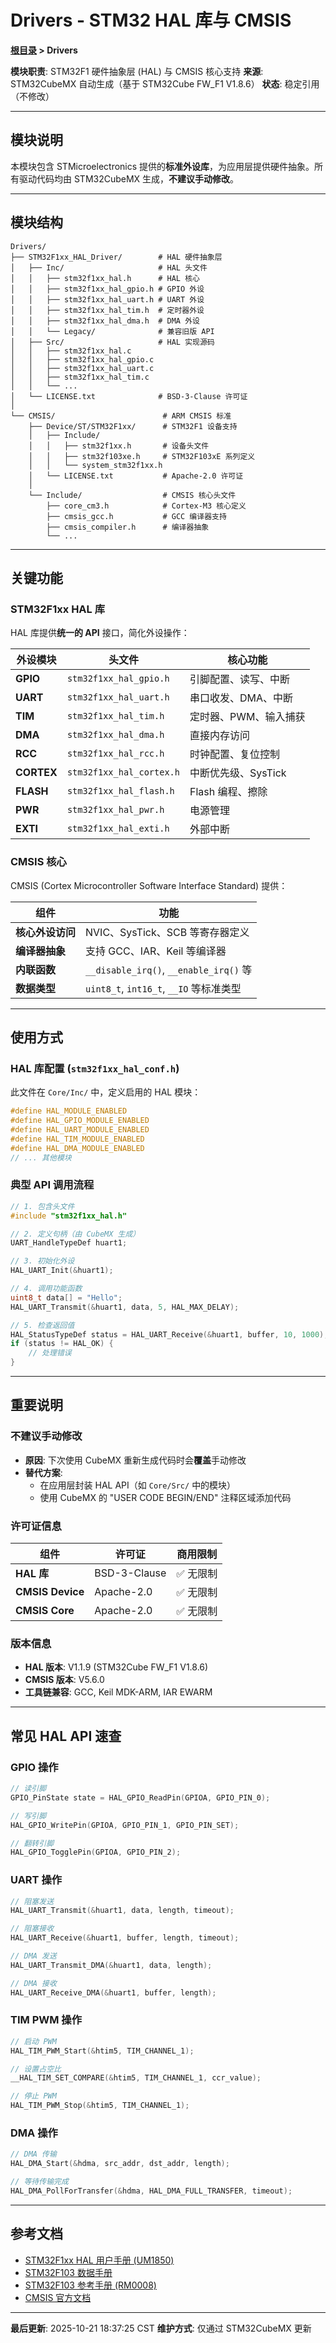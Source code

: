 # Drivers - STM32 HAL 库与 CMSIS

**[根目录](../CLAUDE.md) > Drivers**

**模块职责**: STM32F1 硬件抽象层 (HAL) 与 CMSIS 核心支持
**来源**: STM32CubeMX 自动生成（基于 STM32Cube FW_F1 V1.8.6）
**状态**: 稳定引用（不修改）

---

## 模块说明

本模块包含 STMicroelectronics 提供的**标准外设库**，为应用层提供硬件抽象。所有驱动代码均由 STM32CubeMX 生成，**不建议手动修改**。

---

## 模块结构

```
Drivers/
├── STM32F1xx_HAL_Driver/        # HAL 硬件抽象层
│   ├── Inc/                     # HAL 头文件
│   │   ├── stm32f1xx_hal.h      # HAL 核心
│   │   ├── stm32f1xx_hal_gpio.h # GPIO 外设
│   │   ├── stm32f1xx_hal_uart.h # UART 外设
│   │   ├── stm32f1xx_hal_tim.h  # 定时器外设
│   │   ├── stm32f1xx_hal_dma.h  # DMA 外设
│   │   └── Legacy/              # 兼容旧版 API
│   ├── Src/                     # HAL 实现源码
│   │   ├── stm32f1xx_hal.c
│   │   ├── stm32f1xx_hal_gpio.c
│   │   ├── stm32f1xx_hal_uart.c
│   │   ├── stm32f1xx_hal_tim.c
│   │   └── ...
│   └── LICENSE.txt              # BSD-3-Clause 许可证
│
└── CMSIS/                        # ARM CMSIS 标准
    ├── Device/ST/STM32F1xx/      # STM32F1 设备支持
    │   ├── Include/
    │   │   ├── stm32f1xx.h       # 设备头文件
    │   │   ├── stm32f103xe.h     # STM32F103xE 系列定义
    │   │   └── system_stm32f1xx.h
    │   └── LICENSE.txt           # Apache-2.0 许可证
    │
    └── Include/                  # CMSIS 核心头文件
        ├── core_cm3.h            # Cortex-M3 核心定义
        ├── cmsis_gcc.h           # GCC 编译器支持
        ├── cmsis_compiler.h      # 编译器抽象
        └── ...
```

---

## 关键功能

### STM32F1xx HAL 库

HAL 库提供**统一的 API** 接口，简化外设操作：

| 外设模块 | 头文件 | 核心功能 |
|---------|--------|---------|
| **GPIO** | `stm32f1xx_hal_gpio.h` | 引脚配置、读写、中断 |
| **UART** | `stm32f1xx_hal_uart.h` | 串口收发、DMA、中断 |
| **TIM** | `stm32f1xx_hal_tim.h` | 定时器、PWM、输入捕获 |
| **DMA** | `stm32f1xx_hal_dma.h` | 直接内存访问 |
| **RCC** | `stm32f1xx_hal_rcc.h` | 时钟配置、复位控制 |
| **CORTEX** | `stm32f1xx_hal_cortex.h` | 中断优先级、SysTick |
| **FLASH** | `stm32f1xx_hal_flash.h` | Flash 编程、擦除 |
| **PWR** | `stm32f1xx_hal_pwr.h` | 电源管理 |
| **EXTI** | `stm32f1xx_hal_exti.h` | 外部中断 |

### CMSIS 核心

CMSIS (Cortex Microcontroller Software Interface Standard) 提供：

| 组件 | 功能 |
|-----|------|
| **核心外设访问** | NVIC、SysTick、SCB 等寄存器定义 |
| **编译器抽象** | 支持 GCC、IAR、Keil 等编译器 |
| **内联函数** | `__disable_irq()`, `__enable_irq()` 等 |
| **数据类型** | `uint8_t`, `int16_t`, `__IO` 等标准类型 |

---

## 使用方式

### HAL 库配置 (`stm32f1xx_hal_conf.h`)

此文件在 `Core/Inc/` 中，定义启用的 HAL 模块：

```c
#define HAL_MODULE_ENABLED
#define HAL_GPIO_MODULE_ENABLED
#define HAL_UART_MODULE_ENABLED
#define HAL_TIM_MODULE_ENABLED
#define HAL_DMA_MODULE_ENABLED
// ... 其他模块
```

### 典型 API 调用流程

```c
// 1. 包含头文件
#include "stm32f1xx_hal.h"

// 2. 定义句柄（由 CubeMX 生成）
UART_HandleTypeDef huart1;

// 3. 初始化外设
HAL_UART_Init(&huart1);

// 4. 调用功能函数
uint8_t data[] = "Hello";
HAL_UART_Transmit(&huart1, data, 5, HAL_MAX_DELAY);

// 5. 检查返回值
HAL_StatusTypeDef status = HAL_UART_Receive(&huart1, buffer, 10, 1000);
if (status != HAL_OK) {
    // 处理错误
}
```

---

## 重要说明

### 不建议手动修改

- **原因**: 下次使用 CubeMX 重新生成代码时会**覆盖**手动修改
- **替代方案**:
  - 在应用层封装 HAL API（如 `Core/Src/` 中的模块）
  - 使用 CubeMX 的 "USER CODE BEGIN/END" 注释区域添加代码

### 许可证信息

| 组件 | 许可证 | 商用限制 |
|-----|--------|---------|
| **HAL 库** | BSD-3-Clause | ✅ 无限制 |
| **CMSIS Device** | Apache-2.0 | ✅ 无限制 |
| **CMSIS Core** | Apache-2.0 | ✅ 无限制 |

### 版本信息

- **HAL 版本**: V1.1.9 (STM32Cube FW_F1 V1.8.6)
- **CMSIS 版本**: V5.6.0
- **工具链兼容**: GCC, Keil MDK-ARM, IAR EWARM

---

## 常见 HAL API 速查

### GPIO 操作

```c
// 读引脚
GPIO_PinState state = HAL_GPIO_ReadPin(GPIOA, GPIO_PIN_0);

// 写引脚
HAL_GPIO_WritePin(GPIOA, GPIO_PIN_1, GPIO_PIN_SET);

// 翻转引脚
HAL_GPIO_TogglePin(GPIOA, GPIO_PIN_2);
```

### UART 操作

```c
// 阻塞发送
HAL_UART_Transmit(&huart1, data, length, timeout);

// 阻塞接收
HAL_UART_Receive(&huart1, buffer, length, timeout);

// DMA 发送
HAL_UART_Transmit_DMA(&huart1, data, length);

// DMA 接收
HAL_UART_Receive_DMA(&huart1, buffer, length);
```

### TIM PWM 操作

```c
// 启动 PWM
HAL_TIM_PWM_Start(&htim5, TIM_CHANNEL_1);

// 设置占空比
__HAL_TIM_SET_COMPARE(&htim5, TIM_CHANNEL_1, ccr_value);

// 停止 PWM
HAL_TIM_PWM_Stop(&htim5, TIM_CHANNEL_1);
```

### DMA 操作

```c
// DMA 传输
HAL_DMA_Start(&hdma, src_addr, dst_addr, length);

// 等待传输完成
HAL_DMA_PollForTransfer(&hdma, HAL_DMA_FULL_TRANSFER, timeout);
```

---

## 参考文档

- [STM32F1xx HAL 用户手册 (UM1850)](https://www.st.com/resource/en/user_manual/um1850.pdf)
- [STM32F103 数据手册](https://www.st.com/resource/en/datasheet/stm32f103rc.pdf)
- [STM32F103 参考手册 (RM0008)](https://www.st.com/resource/en/reference_manual/rm0008.pdf)
- [CMSIS 官方文档](https://arm-software.github.io/CMSIS_5/Core/html/index.html)

---

**最后更新**: 2025-10-21 18:37:25 CST
**维护方式**: 仅通过 STM32CubeMX 更新
